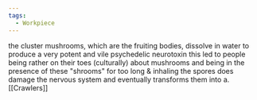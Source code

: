 ```yaml
---
tags:
  - Workpiece
---
```

the cluster mushrooms, which are the fruiting bodies, dissolve in water to produce a very potent and vile psychedelic neurotoxin
this led to people being rather on their toes (culturally) about mushrooms
and being in the presence of these "shrooms" for too long & inhaling the spores does damage the nervous system and eventually transforms them into a. [[Crawlers]]
